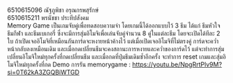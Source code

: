 6510615096 ณัฐภูพิชา อรุณกรพสุรักษ์  
6510615211 พรนัชชา ประทีปสังคม  
Memory Game เป็นเกมจับคู่เพื่อทดสอบความจำ โดยเกมนี้ได้ออกแบบไว้ 3 ธีม ได้แก่ ธีมหัวใจ ธีมกีฬา และธีมเบเกอรี่ ซึ่งจะมีการสุ่มอิโมจิเพื่อเล่นจับคู่จำนวน 8 คู่ในแต่ละธีม โดยจะเปิดได้ทีละ 2 ใบ ถ้าเปิดเจออิโมจิที่เหมือนกันการ์ดจะหงายหน้าค้างไว้ แต่เมื่อเปิดเจออิโมจิที่ไม่ตรงคู่ การ์ดจะคว่ำหน้ากลับลงเหมือนเดิม และเมื่อกดเปลี่ยนธีมจะคงสถานะการหงายและคว่ำของการ์ดไว้ แต่จะทำการสุ่มเปลี่ยนอิโมจิใหม่ทุกครั้งที่กดเปลี่ยนธีม และเมื่อกดที่ปุ่มธีมเดิมซ้ำอีกครั้ง จะทำการ reset เกมและสุ่มอิโมจิใหม่ทุกครั้งที่กด
Demo การรัน memorygame : https://youtu.be/NpgRrtPlv9M?si=0T62kA3ZGQBiWTGD
